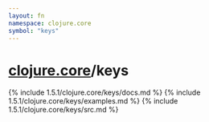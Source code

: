 ```yaml
---
layout: fn
namespace: clojure.core
symbol: "keys"
---
```


# [clojure.core](../)/keys

{% include 1.5.1/clojure.core/keys/docs.md %}
{% include 1.5.1/clojure.core/keys/examples.md %}
{% include 1.5.1/clojure.core/keys/src.md %}

